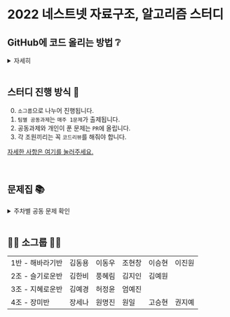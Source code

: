 <style>
    
</style>

# 2022 네스트넷 자료구조, 알고리즘 스터디

## GitHub에 코드 올리는 방법 ❔

<details><summary>자세히</summary>

### 0. 초기 환경 설정

1. #### 맨 처음, 이 repository를 `fork` 한다.

   <p align="center">
    <img src="https://user-images.githubusercontent.com/74577714/162030249-6f63fc17-7886-453c-b2e2-a9f1a5256646.png" style="zoom:50%;"/>
   </p>

2. #### `fork` 받은 저장소를 자신의 컴퓨터에 clone 받은 뒤 자신의 이름으로 된 폴더를 생성한다.

   앞으로 올리는 모든 파일들은 `자신의 이름`으로 된 폴더 안에 올려야 한다

   <p align="center">
    <img src="https://user-images.githubusercontent.com/74577714/162030843-41e1056b-a4b5-486c-91fc-8d466cc750c4.png" style="zoom:50%;"/>
   </p>

   ```bash
   $ git clone [fork한 자신의 repository 주소]
   $ cd 2022-algorithm-study

   $ mkdir -p [그룹]/[자신의 이름]
   ```

   **주의**: IDE로 폴더를 열때 `자신의이름` 폴더를 열어야 `.ide` 같은 에디터 설정 파일들이 엉뚱한데 추가되지 않는다

3. #### upstream 주소 추가

   ```bash
   $ git remote add upstream https://github.com/CBNU-Nnet/2022-algorithm-study.git
   $ git remote -v
   ```
<br>

### 1. 저장소 최신으로 업데이트

커밋 내역을 깔끔하게 하기 위해서 `-r` 옵션 사용

```bash
$ git pull -r upstream main
```

<br>

### 2. 문제별로 커밋 생성

* 문제별 고민 시간은 최대 1시간을 넘기지 않는 것이 좋다.

* 코드 리뷰를 진행하므로 최대한 가독성이 좋게 작성하려고 노력해보기

* 커밋하는 방법

  ```bash
  $ git add .
  $ git status
  $ git commit -m "[1주차 네스트넷] : 최문형 - 1998 토마토 Gold5 (#10)"
  $ git push origin main
  ```

* #### 커밋 메시지 생성 규칙

  [{주차} {그룹}] : {이름} - {문제번호 문제이름 티어} (#문제집issue번호)

  ex) `[1주차 네스트넷] : 최문형 - 1998 토마토 Gold5 (#10)`

  > 커밋 메시지에 issue 번호를 포함시키면, 추후에 issue에 해당 커밋들을 모아서 확인할 수 있다.

* #### 문제집 `issue` 번호

  GitHub `issue` 탭에서 확인할 수 있다.

<br>

### 3. 해당 문제집의 문제들을 다 풀고나면 PR 생성

`fork` 해 온 저장소로 이동해서 Pull Request를 생성한다.

* #### 제목

  [{주차}] {그룹} - {이름} (#문제집issue번호)

  ex) `[1주차] 네스트넷 - 최문형 (#10)`

* #### 내용

  풀이 간단하게 설명, 문제풀면서 어려웠던 점, 소요시간 등 적어두기

- 주차별 과제의 경우 reviewer 모두 지정하기

<br>

### 4. 코드리뷰 후 merge

* 코드 리뷰 내용은 자유롭게 작성하기
  - 코드에 대해서 궁금한 점 질문
  - 코드에 대한 칭찬
  - 코드 개선 아이디어 건의 (성능, 클린코드 등)
  - 등등 ..
* 코드 리뷰가 끝난 뒤 필요에 따라 추가로 리팩토링하고 커밋 (커밋 형식은 자유)

</details><br>

## 스터디 진행 방식 🎲

0. `소그룹`으로 나누어 진행됩니다.
1. `팀별 공동과제`는 `매주 1문제`가 출제됩니다.
2. 공동과제와 개인이 푼 문제는 `PR`에 올립니다.
3. 각 조원끼리는 꼭 `코드리뷰`를 해줘야 합니다.

[자세한 사항은 여기를 눌러주세요.](https://github.com/CBNU-Nnet/2022-algorithm-study/issues/1/#issues)

<br>

## 문제집 📚

<details><summary>주차별 공동 문제 확인</summary>

  <table>
    <thread>
      <tr>
        <td>주차 / 그룹</td>
        <td>해바라기반</td>
        <td>슬기로운반</td>
        <td>지혤로운반</td>
        <td>장미반</td>
      </tr>
    </thread>
    <tbody>
      <tr>
        <td>1주차</td>
      </tr>
      <tr>
        <td>2주차</td>
      </tr>
    </tbody>
  </table>

</details>

<br>

## 🙋‍♂️ 소그룹 🙋‍♀️

<table>
  <tr>
    <td>1반 - 해바라기반</td>
    <td>김동용</td>
    <td>이동우</td>
    <td>조현창</td>
    <td>이승현</td>
    <td>이진원</td>
  </tr>
  <tr>
    <td>2조 - 슬기로운반</td>
    <td>김한비</td>
    <td>풍혜림</td>
    <td>김지인</td>
    <td>김예원</td>
  </tr> 
  <tr>
    <td>3조 - 지혜로운반</td>
    <td>김예경</td>
    <td>허정윤</td>
    <td>엄예진</td>
  </tr>
  <tr>
    <td>4조 - 장미반</td>
    <td>장세나</td>
    <td>원명진</td>
    <td>원일</td>
    <td>고승현</td>
    <td>권지예</td>
  </tr>
</table>